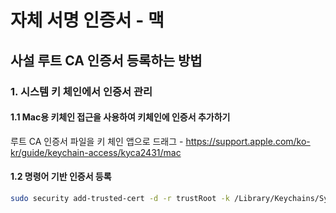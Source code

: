 # 자체 서명 인증서 - 맥

## 사설 루트 CA 인증서 등록하는 방법

### 1. 시스템 키 체인에서 인증서 관리

#### 1.1 Mac용 키체인 접근을 사용하여 키체인에 인증서 추가하기
루트 CA 인증서 파일을 키 체인 앱으로 드래그 - https://support.apple.com/ko-kr/guide/keychain-access/kyca2431/mac

#### 1.2 명령어 기반 인증서 등록
```sh
sudo security add-trusted-cert -d -r trustRoot -k /Library/Keychains/System.keychain ./localCA.crt
```
